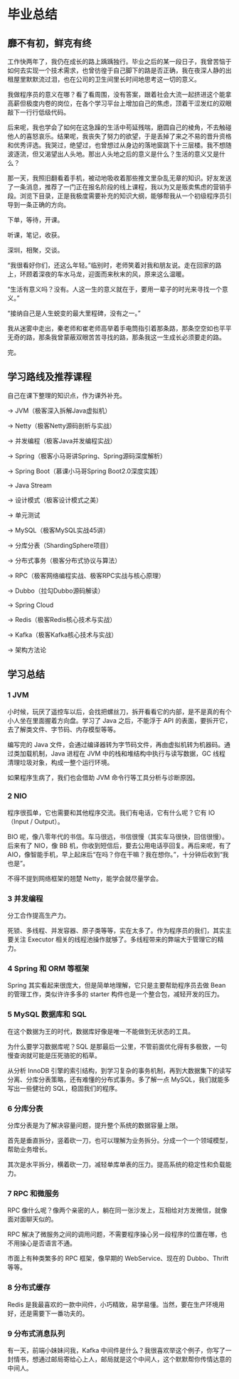 # 毕业总结

## 靡不有初，鲜克有终

工作快两年了，我仍在成长的路上踽踽独行。毕业之后的某一段日子，我曾苦恼于如何去实现一个技术需求，也曾彷徨于自己脚下的路是否正确，我在夜深人静的出租屋里默默流过泪，也在公司的卫生间里长时间地思考这一切的意义。

我做程序员的意义在哪？看了看周围，没有答案，跟着社会大流一起挤进这个能拿高薪但极度内卷的岗位，在各个学习平台上增加自己的焦虑，顶着干涩发红的双眼敲下一行行低级代码。

后来呢，我也学会了如何在这急躁的生活中苟延残喘，磨圆自己的棱角，不去触碰他人的喜怒哀乐。结果呢，我丧失了努力的欲望，于是丢掉了来之不易的晋升资格和优秀评选。我哭过，绝望过，也曾想过从身边的落地窗跳下十三层楼。我不想随波逐流，但又渴望出人头地。那出人头地之后的意义是什么？生活的意义又是什么？

那一天，我照旧翻看着手机，被动地吸收着那些推文里杂乱无章的知识。好友发送了一条消息，推荐了一门正在报名阶段的线上课程，我以为又是贩卖焦虑的营销手段。浏览下目录，正是我极度需要补充的知识大纲，能够帮我从一个初级程序员引导到一条正确的方向。

下单，等待，开课。

听课，笔记，收获。

深圳，相聚，交谈。

“我很看好你们，还这么年轻。”临别时，老师笑着对我和朋友说。走在回家的路上，环顾着深夜的车水马龙，迎面而来秋末的风，原来这么温暖。

“生活有意义吗？没有。人这一生的意义就在于，要用一辈子的时光来寻找一个意义。”

“接纳自己是人生蜕变的最大里程碑，没有之一。”

我从迷雾中走出，秦老师和崔老师高举着手电筒指引着那条路，那条空空如也平平无奇的路，那条我曾蒙蔽双眼苦苦寻找的路，那条我这一生成长必须要走的路。

完。

## 学习路线及推荐课程

自己在课下整理的知识点，作为课外补充。

→ JVM（极客深入拆解Java虚拟机）

→ Netty（极客Netty源码剖析与实战）

→ 并发编程（极客Java并发编程实战）

→ Spring（极客小马哥讲Spring、Spring源码深度解析）

→ Spring Boot（慕课小马哥Spring Boot2.0深度实践）

→ Java Stream

→ 设计模式（极客设计模式之美）

→ 单元测试

→ MySQL（极客MySQL实战45讲）

→ 分库分表（ShardingSphere项目）

→ 分布式事务（极客分布式协议与算法）

→ RPC（极客网络编程实战、极客RPC实战与核心原理）

→ Dubbo（拉勾Dubbo源码解读）

→ Spring Cloud

→ Redis（极客Redis核心技术与实战）

→ Kafka（极客Kafka核心技术与实战）

→ 架构方法论

## 学习总结

### 1 JVM

小时候，玩厌了遥控车以后，会找把螺丝刀，拆开看看它的内部，是不是真的有个小人坐在里面握着方向盘。学习了 Java 之后，不能浮于 API 的表面，要拆开它，去了解类文件、字节码、内存模型等等。

编写完的 Java 文件，会通过编译器转为字节码文件，再由虚拟机转为机器码。通过类加载机制，Java 进程在 JVM 中的栈和堆结构中执行与读写数据，GC 线程清理垃圾对象，构成一整个运行环境。

如果程序生病了，我们也会借助 JVM 命令行等工具分析与诊断原因。

### 2 NIO

程序很孤单，它也需要和其他程序交流。我们有电话，它有什么呢？它有 IO（Input / Output）。

BIO 呢，像八零年代的书信。车马很远，书信很慢（其实车马很快，回信很慢）。后来有了 NIO，像 BB 机，你收到短信后，要去公用电话亭回复。再后来呢，有了 AIO，像智能手机，早上起床后“在吗？你在干嘛？我在想你。”，十分钟后收到“我也是”。

不得不提到网络框架的翘楚 Netty，能学会就尽量学会。

### 3 并发编程

分工合作提高生产力。

死锁、多线程、并发容器、原子类等等，实在太多了。作为程序员的我们，其实主要关注 Executor 相关的线程池操作就够了。多线程带来的弊端大于管理它的精力。

### 4 Spring 和 ORM 等框架

Spring 其实看起来很庞大，但是简单地理解，它只是主要帮助程序员去做 Bean 的管理工作，类似许许多多的 starter 构件也是一个整合包，减轻开发的压力。

### 5 MySQL 数据库和 SQL

在这个数据为王的时代，数据库好像是唯一不能做到无状态的工具。

为什么要学习数据库呢？SQL 是那最后一公里，不管前面优化得有多极致，一句慢查询就可能是压死骆驼的稻草。

从分析 InnoDB 引擎的索引结构，到学习复杂的事务机制，再到大数据集下的读写分离、分库分表策略，还有难懂的分布式事务。多了解一点 MySQL，我们就能多写出一些健壮的 SQL，稳固我们的程序。

### 6 分库分表

分库分表是为了解决容量问题，提升整个系统的数据容量上限。

首先是垂直拆分，竖着砍一刀，也可以理解为业务拆分。分成一个一个领域模型，帮助业务增长。

其次是水平拆分，横着砍一刀，减轻单库单表的压力。提高系统的稳定性和负载能力。

### 7 RPC 和微服务

RPC 像什么呢？像两个亲密的人，躺在同一张沙发上，互相给对方发微信，就像面对面聊天似的。

RPC 解决了微服务之间的调用问题，不需要程序操心另一段程序的位置在哪，也不用操心是否语言不通。

市面上有种类繁多的 RPC 框架，像早期的 WebService、现在的 Dubbo、Thrift 等等。

### 8 分布式缓存

Redis 是我最喜欢的一款中间件，小巧精致，易学易懂。当然，要在生产环境用好，还是需要下一番功夫的。

### 9 分布式消息队列

有一天，前端小妹妹问我，Kafka 中间件是什么？我很喜欢举这个例子，你写了一封情书，想通过邮局寄给心上人，邮局就是这个中间人，这个默默帮你传情达意的中间人。

